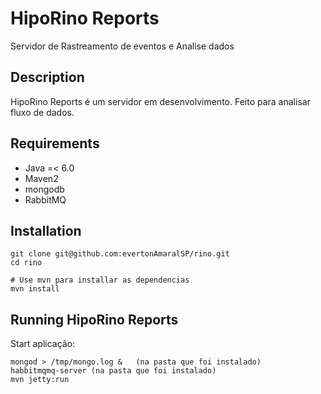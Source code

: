 HipoRino Reports
===========

Servidor de Rastreamento de eventos e Analise dados


Description
---------------

HipoRino Reports é um servidor em desenvolvimento. Feito para analisar fluxo de dados.


Requirements
-------------------

 * Java =< 6.0
 * Maven2 
 * mongodb
 * RabbitMQ


Installation
--------------

    git clone git@github.com:evertonAmaralSP/rino.git
    cd rino

    # Use mvn para installar as dependencias
    mvn install

Running HipoRino Reports
------------------------------

Start aplicação:

    mongod > /tmp/mongo.log &   (na pasta que foi instalado)
    habbitmqmq-server (na pasta que foi instalado)
    mvn jetty:run
